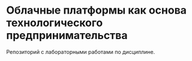 # Облачные платформы как основа технологического предпринимательства

Репозиторий с лабораторными работами по дисциплине.

